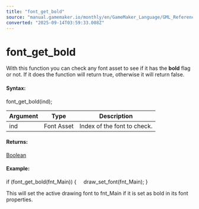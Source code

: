 ```yaml
---
title: "font_get_bold"
source: "manual.gamemaker.io/monthly/en/GameMaker_Language/GML_Reference/Asset_Management/Fonts/font_get_bold.htm"
converted: "2025-09-14T03:59:33.008Z"
---
```


# font\_get\_bold

With this function you can check any font asset to see if it has the **bold** flag or not. If it does the function will return true, otherwise it will return false.

#### Syntax:

font\_get\_bold(ind);

| Argument | Type | Description |
| --- | --- | --- |
| ind | Font Asset | Index of the font to check. |

#### Returns:

[Boolean](../../../GML_Overview/Data_Types.md)

#### Example:

if (font\_get\_bold(fnt\_Main))
{
    draw\_set\_font(fnt\_Main);
}

This will set the active drawing font to fnt\_Main if it is set as bold in its font properties.
